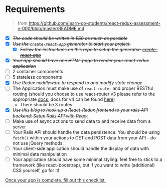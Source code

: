 # Requirements

> from https://github.com/learn-co-students/react-redux-assessment-v-000/blob/master/README.md
- [X] ~~*The code should be written in ES6 as much as possible*~~
- [X] ~~*Use the `create-react-app` generator to start your project.*~~
  - [X] ~~*Follow the instructions on this repo to setup the generator: [create-react-app](https://github.com/facebookincubator/create-react-app)*~~
- [X] ~~*Your app should have one HTML page to render your react-redux application*~~
- [ ] 2 container components 
- [ ] 5 stateless components
- [X] ~~*Use Redux middleware to respond to and modify state change*~~
- [ ] The Application must make use of `react-router` and proper RESTful routing (should you choose to use react-router v3 please refer to the appropriate [docs](https://github.com/ReactTraining/react-router/tree/v3/docs); docs for v4 can be found [here](https://reacttraining.com/react-router/web/guides/quick-start))
  - There should be 3 routes
- [X] ~~*Use this blog to hook up a React-Redux frontend to your rails API backend: [Setup Rails API with React](https://www.fullstackreact.com/articles/how-to-get-create-react-app-to-work-with-your-rails-api/)*~~
- [ ] Make use of async actions to send data to and receive data from a server
- [ ] Your Rails API should handle the data persistence. You should be using `fetch()` within your actions to GET and POST data from your API - do not use jQuery methods.
- [ ] Your client-side application should handle the display of data with minimal data manipulation
- [ ] Your application should have some minimal styling: feel free to stick to a framework (like react-bootstrap), but if you want to write (additional) CSS yourself, go for it!  

[Once your app is complete, fill out this checklist.](https://goo.gl/forms/ULtKsxuzWomvXuTk2)